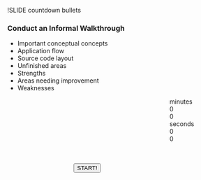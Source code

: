 !SLIDE countdown bullets

### Conduct an Informal Walkthrough

* Important conceptual concepts
* Application flow
* Source code layout
* Unfinished areas
* Strengths
* Areas needing improvement
* Weaknesses

<div id="countdown_dashboard" style="margin-left: 372px; width: 350px; height:150px;">
  
  <div class="dash minutes_dash">
    <span class="dash_title">minutes</span>
    <div class="digit">0</div>
    <div class="digit">0</div>
  </div>

  <div class="dash seconds_dash">
    <span class="dash_title">seconds</span>
    <div class="digit">0</div>
    <div class="digit">0</div>
  </div>

</div>

<div style="margin: 0px auto; width: 200px;">
  <button class="button" onclick="firstTimer.start();">
    START!
  </button>
</div>

<script>
  $(document).ready(function () {
    window.firstTimer = new ExerciseTimer("#countdown_dashboard");
  });
</script>